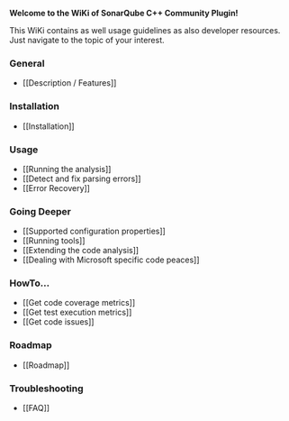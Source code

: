 **Welcome to the WiKi of SonarQube C++ Community Plugin!**

This WiKi contains as well usage guidelines as also developer resources. Just navigate to the topic of your interest.

### General
* [[Description / Features]]

### Installation
* [[Installation]]

### Usage
* [[Running the analysis]]
* [[Detect and fix parsing errors]]
* [[Error Recovery]]

### Going Deeper
* [[Supported configuration properties]]
* [[Running tools]]
* [[Extending the code analysis]]
* [[Dealing with Microsoft specific code peaces]]

### HowTo...
* [[Get code coverage metrics]]
* [[Get test execution metrics]]
* [[Get code issues]]

### Roadmap
* [[Roadmap]]

### Troubleshooting
* [[FAQ]]
